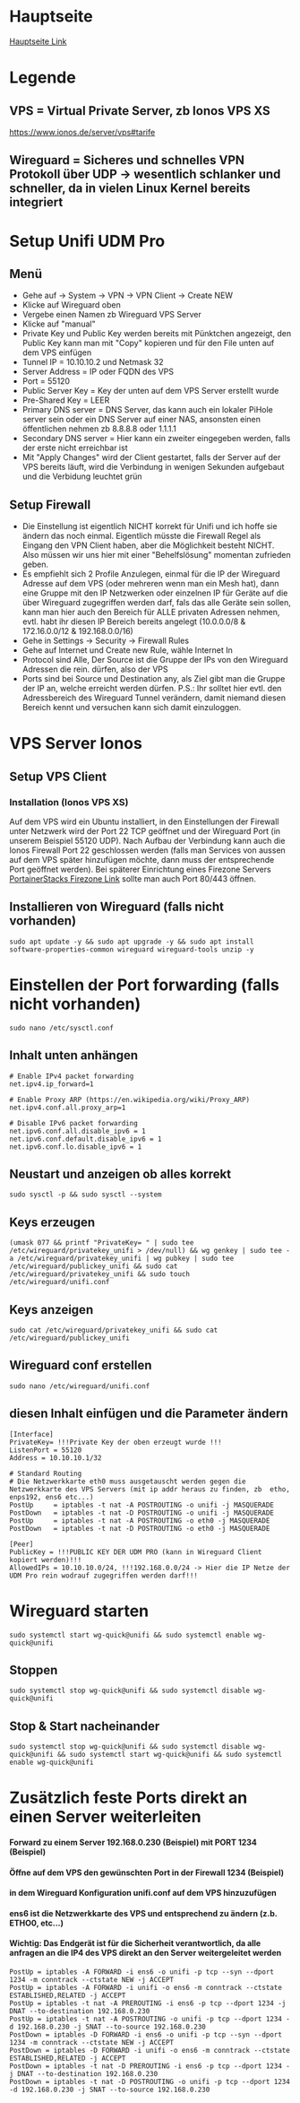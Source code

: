 # Hauptseite
[Hauptseite Link](/README.md)

# Legende
## VPS = Virtual Private Server, zb Ionos VPS XS
https://www.ionos.de/server/vps#tarife
## Wireguard = Sicheres und schnelles VPN Protokoll über UDP -> wesentlich schlanker und  schneller, da in vielen Linux Kernel bereits integriert

# Setup Unifi UDM Pro
## Menü
- Gehe auf -> System -> VPN -> VPN Client -> Create NEW
- Klicke auf Wireguard oben
- Vergebe einen Namen zb Wireguard VPS Server
- Klicke auf "manual"
- Private Key und Public Key werden bereits mit Pünktchen angezeigt, den Public Key kann man mit "Copy" kopieren und für den File unten auf dem VPS einfügen 
- Tunnel IP = 10.10.10.2 und Netmask 32
- Server Address = IP oder FQDN des VPS
- Port = 55120
- Public Server Key = Key der unten auf dem VPS Server erstellt wurde
- Pre-Shared Key = LEER
- Primary DNS server = DNS Server, das kann auch ein lokaler PiHole server sein oder ein  DNS Server auf einer NAS, ansonsten einen öffentlichen nehmen zb 8.8.8.8 oder 1.1.1.1
- Secondary DNS server = Hier kann ein zweiter eingegeben werden, falls der erste nicht erreichbar ist
- Mit "Apply Changes" wird der Client gestartet, falls der Server auf der VPS bereits läuft, wird die Verbindung in wenigen Sekunden aufgebaut und die Verbidung leuchtet grün

## Setup Firewall
- Die Einstellung ist eigentlich NICHT korrekt für Unifi und ich hoffe sie ändern das noch einmal. Eigentlich müsste die Firewall Regel als Eingang den VPN Client haben, aber die Möglichkeit besteht NICHT. Also müssen wir uns hier mit einer "Behelfslösung" momentan zufrieden geben.
- Es empfiehlt sich 2 Profile Anzulegen, einmal für die IP der Wireguard Adresse auf dem VPS (oder mehreren wenn man ein Mesh hat), dann eine Gruppe mit den IP Netzwerken oder einzelnen IP für Geräte auf die über Wireguard zugegriffen werden darf, fals das alle Geräte sein sollen, kann man hier auch den Bereich für ALLE privaten Adressen nehmen, evtl. habt ihr diesen IP Bereich bereits angelegt (10.0.0.0/8 & 172.16.0.0/12 & 192.168.0.0/16)
- Gehe in Settings -> Security -> Firewall Rules
- Gehe auf Internet und Create new Rule, wähle Internet In
-  Protocol sind Alle, Der Source ist die Gruppe der IPs von den Wireguard Adressen die rein. dürfen, also der VPS
- Ports sind bei Source und Destination any, als Ziel gibt man die Gruppe der IP an, welche erreicht werden dürfen.
P.S.: Ihr solltet hier evtl. den Adressbereich des Wireguard Tunnel verändern, damit niemand diesen Bereich kennt und versuchen kann sich damit einzuloggen.


# VPS Server Ionos
## Setup VPS Client

### Installation (Ionos VPS XS)
Auf dem VPS wird ein Ubuntu installiert, in den Einstellungen der Firewall unter Netzwerk wird der Port 22 TCP geöffnet und der Wireguard Port (in unserem Beispiel 55120 UDP).
Nach Aufbau der Verbindung kann auch die Ionos Firewall Port 22 geschlossen werden (falls man Services von aussen auf dem VPS später hinzufügen möchte, dann muss der entsprechende Port geöffnet werden).
Bei späterer Einrichtung eines Firezone Servers 
[PortainerStacks Firezone Link](/3_Server/PortainerStacks/firezone/README.MD)
sollte man auch Port 80/443 öffnen.

## Installieren von Wireguard (falls nicht vorhanden)
```
sudo apt update -y && sudo apt upgrade -y && sudo apt install software-properties-common wireguard wireguard-tools unzip -y
```
# Einstellen der Port forwarding (falls nicht vorhanden)
```
sudo nano /etc/sysctl.conf
```
## Inhalt unten anhängen

```
# Enable IPv4 packet forwarding
net.ipv4.ip_forward=1

# Enable Proxy ARP (https://en.wikipedia.org/wiki/Proxy_ARP)
net.ipv4.conf.all.proxy_arp=1

# Disable IPv6 packet forwarding
net.ipv6.conf.all.disable_ipv6 = 1
net.ipv6.conf.default.disable_ipv6 = 1
net.ipv6.conf.lo.disable_ipv6 = 1
```
## Neustart und anzeigen ob alles korrekt
```
sudo sysctl -p && sudo sysctl --system
```

## Keys erzeugen
```
(umask 077 && printf "PrivateKey= " | sudo tee /etc/wireguard/privatekey_unifi > /dev/null) && wg genkey | sudo tee -a /etc/wireguard/privatekey_unifi | wg pubkey | sudo tee /etc/wireguard/publickey_unifi && sudo cat /etc/wireguard/privatekey_unifi && sudo touch /etc/wireguard/unifi.conf
```
## Keys anzeigen
```
sudo cat /etc/wireguard/privatekey_unifi && sudo cat /etc/wireguard/publickey_unifi
```

## Wireguard conf erstellen
```
sudo nano /etc/wireguard/unifi.conf
```
## diesen Inhalt einfügen und die Parameter ändern
```
[Interface]
PrivateKey= !!!Private Key der oben erzeugt wurde !!!
ListenPort = 55120
Address = 10.10.10.1/32

# Standard Routing
# Die Netzwerkkarte eth0 muss ausgetauscht werden gegen die Netzwerkkarte des VPS Servers (mit ip addr heraus zu finden, zb  etho, enps192, ens6 etc...)
PostUp     = iptables -t nat -A POSTROUTING -o unifi -j MASQUERADE
PostDown   = iptables -t nat -D POSTROUTING -o unifi -j MASQUERADE
PostUp     = iptables -t nat -A POSTROUTING -o eth0 -j MASQUERADE
PostDown   = iptables -t nat -D POSTROUTING -o eth0 -j MASQUERADE

[Peer]
PublicKey = !!!PUBLIC KEY DER UDM PRO (kann in Wireguard Client kopiert werden)!!!
AllowedIPs = 10.10.10.0/24, !!!192.168.0.0/24 -> Hier die IP Netze der UDM Pro rein wodrauf zugegriffen werden darf!!!
```
# Wireguard starten
```
sudo systemctl start wg-quick@unifi && sudo systemctl enable wg-quick@unifi
```
## Stoppen
```
sudo systemctl stop wg-quick@unifi && sudo systemctl disable wg-quick@unifi
```
## Stop & Start nacheinander
```
sudo systemctl stop wg-quick@unifi && sudo systemctl disable wg-quick@unifi && sudo systemctl start wg-quick@unifi && sudo systemctl enable wg-quick@unifi
```

# Zusätzlich feste Ports direkt an einen Server weiterleiten
#### Forward zu einem Server 192.168.0.230 (Beispiel) mit PORT 1234 (Beispiel)
#### Öffne auf dem VPS den gewünschten Port in der Firewall 1234 (Beispiel)
#### in dem Wireguard Konfiguration unifi.conf auf dem VPS hinzuzufügen
#### ens6 ist die Netzwerkkarte des VPS und entsprechend zu ändern (z.b. ETHO0, etc...)
#### Wichtig: Das Endgerät ist für die Sicherheit verantwortlich, da alle anfragen an die IP4 des VPS direkt an den Server weitergeleitet werden

```
PostUp = iptables -A FORWARD -i ens6 -o unifi -p tcp --syn --dport 1234 -m conntrack --ctstate NEW -j ACCEPT
PostUp = iptables -A FORWARD -i unifi -o ens6 -m conntrack --ctstate ESTABLISHED,RELATED -j ACCEPT
PostUp = iptables -t nat -A PREROUTING -i ens6 -p tcp --dport 1234 -j DNAT --to-destination 192.168.0.230
PostUp = iptables -t nat -A POSTROUTING -o unifi -p tcp --dport 1234 -d 192.168.0.230 -j SNAT --to-source 192.168.0.230
PostDown = iptables -D FORWARD -i ens6 -o unifi -p tcp --syn --dport 1234 -m conntrack --ctstate NEW -j ACCEPT
PostDown = iptables -D FORWARD -i unifi -o ens6 -m conntrack --ctstate ESTABLISHED,RELATED -j ACCEPT
PostDown = iptables -t nat -D PREROUTING -i ens6 -p tcp --dport 1234 -j DNAT --to-destination 192.168.0.230
PostDown = iptables -t nat -D POSTROUTING -o unifi -p tcp --dport 1234 -d 192.168.0.230 -j SNAT --to-source 192.168.0.230
```